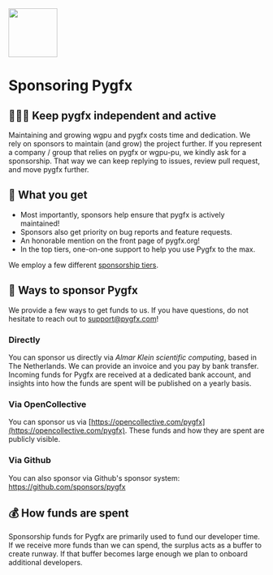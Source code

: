 <img src='pygfx.png' width='96px' height='96px' />

# Sponsoring Pygfx


## 🧑‍🤝‍🧑 Keep pygfx independent and active

Maintaining and growing wgpu and pygfx costs time and dedication. We rely on sponsors to maintain (and grow) the project further.
If you represent a company / group that relies on pygfx or wgpu-pu, we kindly ask for a sponsorship. That way we can keep replying to issues, review pull request, and move pygfx further.


## 🎁 What you get

* Most importantly, sponsors help ensure that pygfx is actively maintained!
* Sponsors also get priority on bug reports and feature requests.
* An honorable mention on the front page of pygfx.org!
* In the top tiers, one-on-one support to help you use Pygfx to the max.

We employ a few different [sponsorship tiers](https://github.com/sponsors/pygfx).


## 🧾 Ways to sponsor Pygfx

We provide a few ways to get funds to us. If you have questions, do not hesitate to reach out to [support@pygfx.com](mailto:support@pygfx.com)!

### Directly

You can sponsor us directly via *Almar Klein scientific computing*, based in The Netherlands. We can provide an invoice and you pay by bank transfer.
Incoming funds for Pygfx are received at a dedicated bank account, and insights into how the funds are spent will be published on a yearly basis.


### Via OpenCollective

You can sponsor us via [https://opencollective.com/pygfx](https://opencollective.com/pygfx). These funds and how they are spent are publicly visible.


### Via Github

You can also sponsor via Github's sponsor system: https://github.com/sponsors/pygfx


## 💰 How funds are spent

Sponsorship funds for Pygfx are primarily used to fund our developer time.
If we receive more funds than we can spend, the surplus acts as a buffer to create runway. If that buffer becomes large enough we plan to onboard additional developers.


